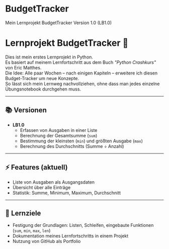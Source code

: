 # BudgetTracker
Mein Lernprojekt BudgetTracker Version 1.0 (LB1.0)
# Lernprojekt BudgetTracker 💸

Dies ist mein erstes Lernprojekt in Python.  
Es basiert auf meinem Lernfortschritt aus dem Buch *"Python Crashkurs"* von Eric Matthes.  
Die Idee: Alle paar Wochen – nach einigen Kapiteln – erweitere ich diesen Budget-Tracker um neue Konzepte.  
So lässt sich mein Lernweg nachvollziehen, ohne dass man jedes einzelne Übungsnotebook durchgehen muss.

---

## 📚 Versionen
- **LB1.0**  
  - Erfassen von Ausgaben in einer Liste  
  - Berechnung der Gesamtsumme (`sum`)  
  - Bestimmung der kleinsten (`min`) und größten Ausgabe (`max`)  
  - Berechnung des Durchschnitts (Summe ÷ Anzahl)  

---

## ⚡ Features (aktuell)
- Liste von Ausgaben als Ausgangsdaten  
- Übersicht über alle Einträge  
- Statistik: Summe, Minimum, Maximum, Durchschnitt  

---

## 🎯 Lernziele
- Festigung der Grundlagen: Listen, Schleifen, eingebaute Funktionen (`sum`, `min`, `max`, `len`)  
- Dokumentation meines Lernfortschritts in einem Projekt  
- Nutzung von GitHub als Portfolio
